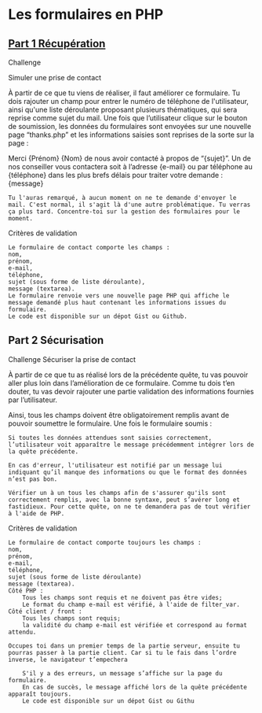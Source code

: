 # Les formulaires en PHP

## [Part 1 Récupération](https://github.com/Aurelie-feyzin/WCS_PHP_formulaire/releases/tag/part1)
Challenge

Simuler une prise de contact

À partir de ce que tu viens de réaliser, il faut améliorer ce formulaire. Tu dois rajouter un champ pour entrer le numéro de téléphone de l'utilisateur, ainsi qu'une liste déroulante proposant plusieurs thématiques, qui sera reprise comme sujet du mail.
Une fois que l’utilisateur clique sur le bouton de soumission, les données du formulaires sont envoyées sur une nouvelle page “thanks.php” et les informations saisies sont reprises de la sorte sur la page :

Merci {Prénom} {Nom} de nous avoir contacté à propos de “{sujet}”.
Un de nos conseiller vous contactera soit à l’adresse {e-mail} ou par téléphone au {téléphone} dans les plus brefs délais pour traiter votre demande : 
{message}

    Tu l'auras remarqué, à aucun moment on ne te demande d'envoyer le mail. C'est normal, il s'agit là d'une autre problématique. Tu verras ça plus tard. Concentre-toi sur la gestion des formulaires pour le moment.

Critères de validation

    Le formulaire de contact comporte les champs :
    nom,
    prénom,
    e-mail,
    téléphone,
    sujet (sous forme de liste déroulante),
    message (textarea).
    Le formulaire renvoie vers une nouvelle page PHP qui affiche le message demandé plus haut contenant les informations issues du formulaire.
    Le code est disponible sur un dépot Gist ou Github.

## Part 2 Sécurisation
Challenge
Sécuriser la prise de contact

À partir de ce que tu as réalisé lors de la précédente quête, tu vas pouvoir aller plus loin dans l’amélioration de ce formulaire. Comme tu dois t’en douter, tu vas devoir rajouter une partie validation des informations fournies par l’utilisateur.

Ainsi, tous les champs doivent être obligatoirement remplis avant de pouvoir soumettre le formulaire. Une fois le formulaire soumis :

    Si toutes les données attendues sont saisies correctement, l’utilisateur voit apparaître le message précédemment intégrer lors de la quête précédente.

    En cas d'erreur, l'utilisateur est notifié par un message lui indiquant qu’il manque des informations ou que le format des données n’est pas bon.

    Vérifier un à un tous les champs afin de s'assurer qu'ils sont correctement remplis, avec la bonne syntaxe, peut s’avérer long et fastidieux. Pour cette quête, on ne te demandera pas de tout vérifier à l'aide de PHP.

Critères de validation

    Le formulaire de contact comporte toujours les champs :
    nom,
    prénom,
    e-mail,
    téléphone,
    sujet (sous forme de liste déroulante)
    message (textarea).
    Côté PHP :
        Tous les champs sont requis et ne doivent pas être vides;
        Le format du champ e-mail est vérifié, à l'aide de filter_var.
    Côté client / front :
        Tous les champs sont requis;
        la validité du champ e-mail est vérifiée et correspond au format attendu.

    Occupes toi dans un premier temps de la partie serveur, ensuite tu pourras passer à la partie client. Car si tu le fais dans l’ordre inverse, le navigateur t’empechera

        S'il y a des erreurs, un message s’affiche sur la page du formulaire.
        En cas de succès, le message affiché lors de la quête précédente apparaît toujours.
        Le code est disponible sur un dépot Gist ou Githu
